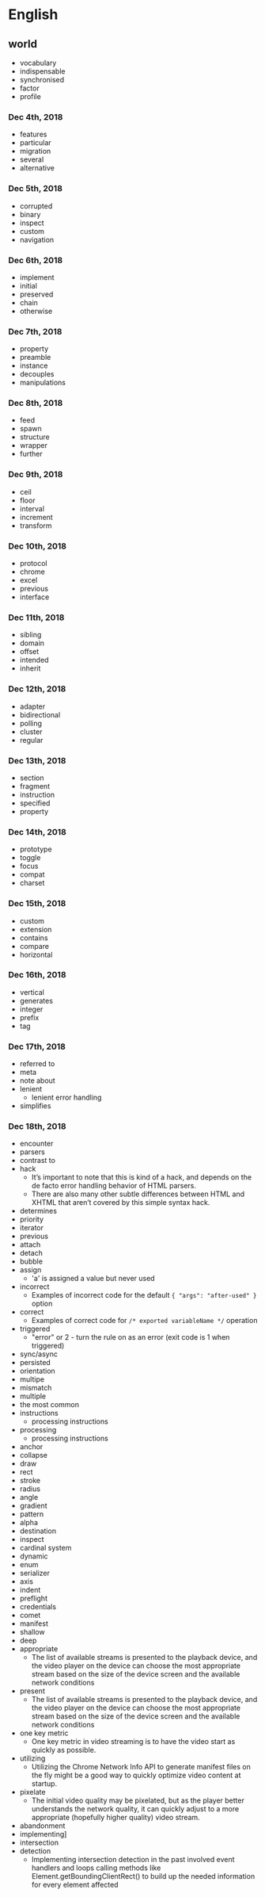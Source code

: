 # English

## world

+ vocabulary
+ indispensable
+ synchronised
+ factor
+ profile

### Dec 4th, 2018

+ features
+ particular
+ migration
+ several
+ alternative

### Dec 5th, 2018

+ corrupted
+ binary
+ inspect
+ custom
+ navigation

### Dec 6th, 2018

+ implement
+ initial
+ preserved
+ chain
+ otherwise

### Dec 7th, 2018

+ property
+ preamble
+ instance
+ decouples
+ manipulations

### Dec 8th, 2018

+ feed
+ spawn
+ structure
+ wrapper
+ further

### Dec 9th, 2018

+ ceil
+ floor
+ interval
+ increment
+ transform

### Dec 10th, 2018

+ protocol
+ chrome
+ excel
+ previous
+ interface

### Dec 11th, 2018

+ sibling
+ domain
+ offset
+ intended
+ inherit

### Dec 12th, 2018

+ adapter
+ bidirectional
+ polling
+ cluster
+ regular

### Dec 13th, 2018

+ section
+ fragment
+ instruction
+ specified
+ property

### Dec 14th, 2018

+ prototype
+ toggle
+ focus
+ compat
+ charset

### Dec 15th, 2018

+ custom
+ extension
+ contains
+ compare
+ horizontal

### Dec 16th, 2018

+ vertical
+ generates
+ integer
+ prefix
+ tag

### Dec 17th, 2018

+ referred to
+ meta
+ note about
+ lenient
  + lenient error handling
+ simplifies

### Dec 18th, 2018

+ encounter
+ parsers
+ contrast to
+ hack
  + It’s important to note that this is kind of a hack, and depends on the de facto error handling behavior of HTML parsers.
  + There are also many other subtle differences between HTML and XHTML that aren’t covered by this simple syntax hack.
+ determines
+ priority
+ iterator
+ previous
+ attach
+ detach
+ bubble
+ assign
  + 'a' is assigned a value but never used
+ incorrect
  + Examples of incorrect code for the default `{ "args": "after-used" }` option
+ correct
  + Examples of correct code for `/* exported variableName */` operation
+ triggered
  + "error" or 2 - turn the rule on as an error (exit code is 1 when triggered)
+ sync/async
+ persisted
+ orientation
+ multipe
+ mismatch
+ multiple
+ the most common
+ instructions
  + processing instructions
+ processing
  + processing instructions
+ anchor
+ collapse
+ draw
+ rect
+ stroke
+ radius
+ angle
+ gradient
+ pattern
+ alpha
+ destination
+ inspect
+ cardinal system
+ dynamic
+ enum
+ serializer
+ axis
+ indent
+ preflight
+ credentials
+ comet
+ manifest
+ shallow
+ deep
+ appropriate
  + The list of available streams is presented to the playback device, and the video player on the device can choose the most appropriate stream based on the size of the device screen and the available network conditions
+ present
  + The list of available streams is presented to the playback device, and the video player on the device can choose the most appropriate stream based on the size of the device screen and the available network conditions
+ one key metric
  + One key metric in video streaming is to have the video start as quickly as possible.
+ utilizing
  + Utilizing the Chrome Network Info API to generate manifest files on the fly might be a good way to quickly optimize video content at startup.
+ pixelate
  + The initial video quality may be pixelated, but as the player better understands the network quality, it can quickly adjust to a more appropriate (hopefully higher quality) video stream.
+ abandonment
+ implementing]
+ intersection
+ detection
  + Implementing intersection detection in the past involved event handlers and loops calling methods like Element.getBoundingClientRect() to build up the needed information for every element affected
